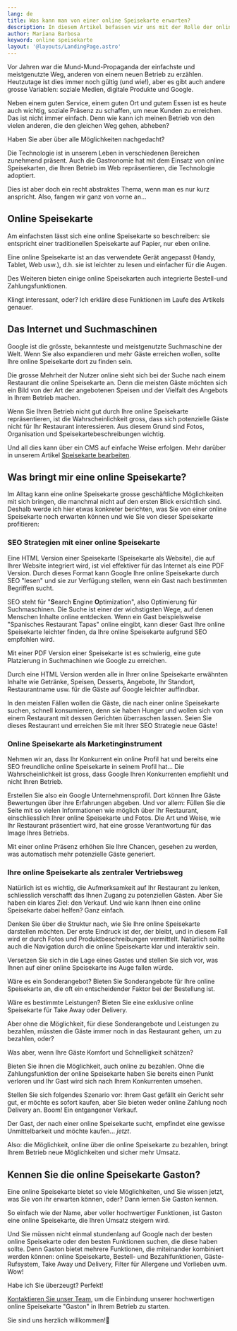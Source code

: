```yaml
---
lang: de
title: Was kann man von einer online Speisekarte erwarten?
description: In diesem Artikel befassen wir uns mit der Rolle der online Speisekarte im Internet. Wir wollen klären, was eine online Speisekarte ist, wie diese das Image Ihres Betriebs repräsentiert, wie sie Ihnen hilft, zu wachsen und mehr Kunden zu gewinnen, und vieles mehr.
author: Mariana Barbosa
keyword: online speisekarte
layout: '@layouts/LandingPage.astro'
---
```


Vor Jahren war die Mund-Mund-Propaganda der einfachste und meistgenutzte Weg, anderen von einem neuen Betrieb zu erzählen. Heutzutage ist dies immer noch gültig (und wie!), aber es gibt auch andere grosse Variablen: soziale Medien, digitale Produkte und Google.

Neben einem guten Service, einem guten Ort und gutem Essen ist es heute auch wichtig, soziale Präsenz zu schaffen, um neue Kunden zu erreichen. Das ist nicht immer einfach. Denn wie kann ich meinen Betrieb von den vielen anderen, die den gleichen Weg gehen, abheben?

Haben Sie aber über alle Möglichkeiten nachgedacht?

Die Technologie ist in unserem Leben in verschiedenen Bereichen zunehmend präsent. Auch die Gastronomie hat mit dem Einsatz von online Speisekarten, die Ihren Betrieb im Web repräsentieren, die Technologie adoptiert.

Dies ist aber doch ein recht abstraktes Thema, wenn man es nur kurz anspricht. Also, fangen wir ganz von vorne an...

## Online Speisekarte

Am einfachsten lässt sich eine online Speisekarte so beschreiben: sie entspricht einer traditionellen Speisekarte auf Papier, nur eben online.

Eine online Speisekarte ist an das verwendete Gerät angepasst (Handy, Tablet, Web usw.), d.h. sie ist leichter zu lesen und einfacher für die Augen.

Des Weiteren bieten einige online Speisekarten auch integrierte Bestell-und Zahlungsfunktionen.

Klingt interessant, oder? Ich erkläre diese Funktionen im Laufe des Artikels genauer.

## Das Internet und Suchmaschinen

Google ist die grösste, bekannteste und meistgenutzte Suchmaschine der Welt. Wenn Sie also expandieren und mehr Gäste erreichen wollen, sollte Ihre online Speisekarte dort zu finden sein.

Die grosse Mehrheit der Nutzer online sieht sich bei der Suche nach einem Restaurant die online Speisekarte an. Denn die meisten Gäste möchten sich ein Bild von der Art der angebotenen Speisen und der Vielfalt des Angebots in Ihrem Betrieb machen.

Wenn Sie Ihren Betrieb nicht gut durch Ihre online Speisekarte repräsentieren, ist die Wahrscheinlichkeit gross, dass sich potenzielle Gäste nicht für Ihr Restaurant interessieren. Aus diesem Grund sind Fotos, Organisation und Speisekartebeschreibungen wichtig.

Und all dies kann über ein CMS auf einfache Weise erfolgen. Mehr darüber in unserem Artikel [Speisekarte bearbeiten](/de/dokumentation/speisekarten-angebot-bearbeiten).

## Was bringt mir eine online Speisekarte?

Im Alltag kann eine online Speisekarte grosse geschäftliche Möglichkeiten mit sich bringen, die manchmal nicht auf den ersten Blick ersichtlich sind. Deshalb werde ich hier etwas konkreter berichten, was Sie von einer online Speisekarte noch erwarten können und wie Sie von dieser Speisekarte profitieren:

### SEO Strategien mit einer online Speisekarte

Eine HTML Version einer Speisekarte (Speisekarte als Website), die auf Ihrer Website integriert wird, ist viel effektiver für das Internet als eine PDF Version. Durch dieses Format kann Google Ihre online Speisekarte durch SEO "lesen" und sie zur Verfügung stellen, wenn ein Gast nach bestimmten Begriffen sucht.

SEO steht für "**S**earch **E**ngine **O**ptimization", also Optimierung für Suchmaschinen. Die Suche ist einer der wichstigsten Wege, auf denen Menschen Inhalte online entdecken. Wenn ein Gast beispielsweise "Spanisches Restaurant Tapas" online eingibt, kann dieser Gast Ihre online Speisekarte leichter finden, da Ihre online Speisekarte aufgrund SEO empfohlen wird.

Mit einer PDF Version einer Speisekarte ist es schwierig, eine gute Platzierung in Suchmachinen wie Google zu erreichen.

Durch eine HTML Version werden alle in Ihrer online Speisekarte erwähnten Inhalte wie Getränke, Speisen, Desserts, Angebote, Ihr Standort, Restaurantname usw. für die Gäste auf Google leichter auffindbar.

In den meisten Fällen wollen die Gäste, die nach einer online Speisekarte suchen, schnell konsumieren, denn sie haben Hunger und wollen sich von einem Restaurant mit dessen Gerichten überraschen lassen. Seien Sie dieses Restaurant und erreichen Sie mit Ihrer SEO Strategie neue Gäste!

### Online Speisekarte als Marketinginstrument

Nehmen wir an, dass Ihr Konkurrent ein online Profil hat und bereits eine SEO freundliche online Speisekarte in seinem Profil hat... Die Wahrscheinlichkeit ist gross, dass Google Ihren Konkurrenten empfiehlt und nicht Ihren Betrieb.

Erstellen Sie also ein Google Unternehmensprofil. Dort können Ihre Gäste Bewertungen über ihre Erfahrungen abgeben. Und vor allem: Füllen Sie die Seite mit so vielen Informationen wie möglich über Ihr Restaurant, einschliesslich Ihrer online Speisekarte und Fotos. Die Art und Weise, wie Ihr Restaurant präsentiert wird, hat eine grosse Verantwortung für das Image Ihres Betriebs.

Mit einer online Präsenz erhöhen Sie Ihre Chancen, gesehen zu werden, was automatisch mehr potenzielle Gäste generiert.

### Ihre online Speisekarte als zentraler Vertriebsweg

Natürlich ist es wichtig, die Aufmerksamkeit auf Ihr Restaurant zu lenken, schliesslich verschafft das Ihnen Zugang zu potenziellen Gästen. Aber Sie haben ein klares Ziel: den Verkauf. Und wie kann Ihnen eine online Speisekarte dabei helfen? Ganz einfach.

Denken Sie über die Struktur nach, wie Sie Ihre online Speisekarte darstellen möchten. Der erste Eindruck ist der, der bleibt, und in diesem Fall wird er durch Fotos und Produktbeschreibungen vermittelt. Natürlich sollte auch die Navigation durch die online Speisekarte klar und interaktiv sein.

Versetzen Sie sich in die Lage eines Gastes und stellen Sie sich vor, was Ihnen auf einer online Speisekarte ins Auge fallen würde.

Wäre es ein Sonderangebot? Bieten Sie Sonderangebote für Ihre online Speisekarte an, die oft ein entscheidender Faktor bei der Bestellung ist.

Wäre es bestimmte Leistungen? Bieten Sie eine exklusive online Speisekarte für Take Away oder Delivery.

Aber ohne die Möglichkeit, für diese Sonderangebote und Leistungen zu bezahlen, müssten die Gäste immer noch in das Restaurant gehen, um zu bezahlen, oder?

Was aber, wenn Ihre Gäste Komfort und Schnelligkeit schätzen?

Bieten Sie ihnen die Möglichkeit, auch online zu bezahlen. Ohne die Zahlungsfunktion der online Speisekarte haben Sie bereits einen Punkt verloren und Ihr Gast wird sich nach Ihrem Konkurrenten umsehen.

Stellen Sie sich folgendes Szenario vor: Ihrem Gast gefällt ein Gericht sehr gut, er möchte es sofort kaufen, aber Sie bieten weder online Zahlung noch Delivery an. Boom! Ein entgangener Verkauf.

Der Gast, der nach einer online Speisekarte sucht, empfindet eine gewisse Unmittelbarkeit und möchte kaufen... _jetzt_.

Also: die Möglichkeit, online über die online Speisekarte zu bezahlen, bringt Ihrem Betrieb neue Möglichkeiten und sicher mehr Umsatz.

## Kennen Sie die online Speisekarte Gaston?

Eine online Speisekarte bietet so viele Möglichkeiten, und Sie wissen jetzt, was Sie von ihr erwarten können, oder? Dann lernen Sie Gaston kennen.

So einfach wie der Name, aber voller hochwertiger Funktionen, ist Gaston eine online Speisekarte, die Ihren Umsatz steigern wird.

Und Sie müssen nicht einmal stundenlang auf Google nach der besten online Speisekarte oder den besten Funktionen suchen, die diese haben sollte. Denn Gaston bietet mehrere Funktionen, die miteinander kombiniert werden können: online Speisekarte, Bestell- und Bezahlfunktionen, Gäste-Rufsystem, Take Away und Delivery, Filter für Allergene und Vorlieben uvm. Wow!

Habe ich Sie überzeugt? Perfekt!

[Kontaktieren Sie unser Team](/de/kontakt/), um die Einbindung unserer hochwertigen online Speisekarte "Gaston" in Ihrem Betrieb zu starten.

Sie sind uns herzlich willkommen!🌹

